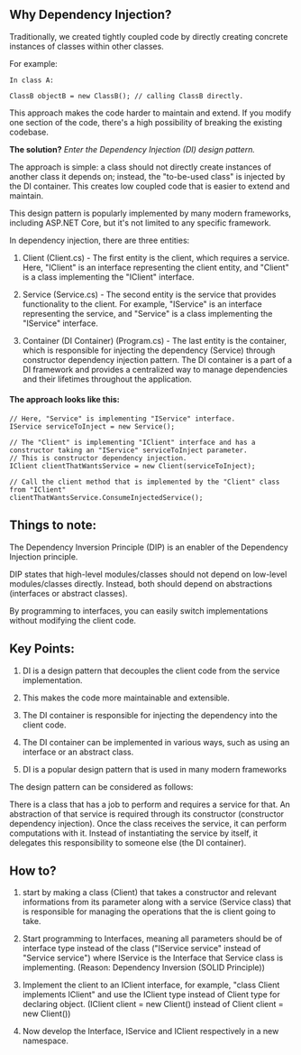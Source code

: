 ## Why Dependency Injection?

Traditionally, we created tightly coupled code by directly creating concrete instances of classes within other classes. 

For example:
 
	In class A:

	ClassB objectB = new ClassB(); // calling ClassB directly.

This approach makes the code harder to maintain and extend. If you modify one section of the code, there's a high possibility 
of breaking the existing codebase.

**The solution?** *Enter the Dependency Injection (DI) design pattern.*

The approach is simple: a class should not directly create instances of another class it depends on; instead, the "to-be-used class" 
is injected by the DI container. This creates low coupled code that is easier to extend and maintain.

This design pattern is popularly implemented by many modern frameworks, including ASP.NET Core, but it's not limited to any specific framework.

In dependency injection, there are three entities:

1. Client (Client.cs) - The first entity is the client, which requires a service. Here, "IClient" is an interface representing the client entity, 
and "Client" is a class implementing the "IClient" interface.

2. Service (Service.cs) - The second entity is the service that provides functionality to the client. For example, "IService" is an interface 
representing the service, and "Service" is a class implementing the "IService" interface.

3. Container (DI Container) (Program.cs) - The last entity is the container, which is responsible for injecting the dependency (Service) 
through constructor dependency injection pattern. The DI container is a part of a DI framework and provides a centralized 
way to manage dependencies and their lifetimes throughout the application.

#### The approach looks like this:

	// Here, "Service" is implementing "IService" interface.
	IService serviceToInject = new Service(); 

	// The "Client" is implementing "IClient" interface and has a constructor taking an "IService" serviceToInject parameter.
	// This is constructor dependency injection.
	IClient clientThatWantsService = new Client(serviceToInject); 

	// Call the client method that is implemented by the "Client" class from "IClient"
	clientThatWantsService.ConsumeInjectedService();


## Things to note: 

The Dependency Inversion Principle (DIP) is an enabler of the Dependency Injection principle.

DIP states that high-level modules/classes should not depend on low-level modules/classes directly. Instead, both should depend 
on abstractions (interfaces or abstract classes).

By programming to interfaces, you can easily switch implementations without modifying the client code.


## Key Points:

1. DI is a design pattern that decouples the client code from the service implementation.

2. This makes the code more maintainable and extensible.

3. The DI container is responsible for injecting the dependency into the client code.

4. The DI container can be implemented in various ways, such as using an interface or an abstract class.

5. DI is a popular design pattern that is used in many modern frameworks

The design pattern can be considered as follows:

There is a class that has a job to perform and requires a service for that. An abstraction of that service is required through 
its constructor (constructor dependency injection). Once the class receives the service, it can perform computations with it. 
Instead of instantiating the service by itself, it delegates this responsibility to someone else (the DI container).


## How to?

1. start by making a class (Client) that takes a constructor and relevant informations from its parameter along with a service (Service class) that 
is responsible for managing the operations that the is client going to take.

2. Start programming to Interfaces, meaning all parameters should be of interface type instead of the class ("IService service" instead of "Service service")
where IService is the Interface that Service class is implementing. (Reason: Dependency Inversion (SOLID Principle))

3. Implement the client to an IClient interface, for example, "class Client implements IClient" and use the IClient type instead of Client type for
declaring object. (IClient client = new Client() instead of Client client = new Client())

4. Now develop the Interface, IService and IClient respectively in a new namespace.
